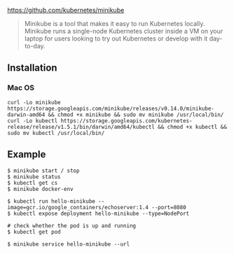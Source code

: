 https://github.com/kubernetes/minikube
> Minikube is a tool that makes it easy to run Kubernetes locally. Minikube runs a single-node Kubernetes cluster inside a VM on your laptop for users looking to try out Kubernetes or develop with it day-to-day.


## Installation
### Mac OS
```
curl -Lo minikube https://storage.googleapis.com/minikube/releases/v0.14.0/minikube-darwin-amd64 && chmod +x minikube && sudo mv minikube /usr/local/bin/  
curl -Lo kubectl https://storage.googleapis.com/kubernetes-release/release/v1.5.1/bin/darwin/amd64/kubectl && chmod +x kubectl && sudo mv kubectl /usr/local/bin/
```


## Example
```
$ minikube start / stop
$ minikube status
$ kubectl get cs
$ minikube docker-env

$ kubectl run hello-minikube --image=gcr.io/google_containers/echoserver:1.4 --port=8080  
$ kubectl expose deployment hello-minikube --type=NodePort

# check whether the pod is up and running
$ kubectl get pod

$ minikube service hello-minikube --url
```
